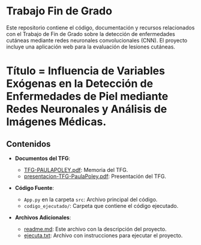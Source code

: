 # Trabajo Fin de Grado 
Este repositorio contiene el código, documentación y recursos relacionados con el Trabajo de Fin de Grado sobre la detección de enfermedades cutáneas mediante redes neuronales convolucionales (CNN). El proyecto incluye una aplicación web para la evaluación de lesiones cutáneas.

# Título = Influencia de Variables Exógenas en la Detección de Enfermedades de Piel mediante Redes Neuronales y Análisis de Imágenes Médicas.

## Contenidos

- **Documentos del TFG**:
  - [TFG-PAULAPOLEY.pdf](docs/TFG-PAULAPOLEY.pdf): Memoria del TFG.
  - [presentacion-TFG-PaulaPoley.pdf](docs/presentacion-TFG-PaulaPoley.pdf): Presentación del TFG.

- **Código Fuente**:
  - `App.py` en la carpeta `src`: Archivo principal del código.
  - `codigo_ejecutado/`: Carpeta que contiene el código ejecutado.

- **Archivos Adicionales**:
  - [readme.md](readme.md): Este archivo con la descripción del proyecto.
  - [ejecuta.txt](ejecuta.txt): Archivo con instrucciones para ejecutar el proyecto.


